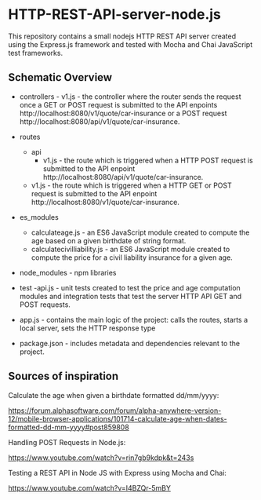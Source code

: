 # HTTP-REST-API-server-node.js

This repository contains a small nodejs HTTP REST API server created using the Express.js framework and tested with Mocha and Chai JavaScript test frameworks.

## Schematic Overview

- controllers
      - v1.js - the controller where the router sends the request once a GET or POST request is submitted to the API enpoints http://localhost:8080/v1/quote/car-insurance or a POST request http://localhost:8080/api/v1/quote/car-insurance.
      
- routes 
     - api
        - v1.js - the route which is triggered when a HTTP POST request is submitted to the API enpoint http://localhost:8080/api/v1/quote/car-insurance.
     - v1.js - the route which is triggered when a HTTP GET or POST request is submitted to the API enpoint http://localhost:8080/v1/quote/car-insurance.
     
- es_modules 
     - calculateage.js - an ES6 JavaScript module created to compute the age based on a given birthdate of string format.
     - calculatecivilliability.js - an ES6 JavaScript module created to compute the price for a civil liability insurance for a given age.
     
- node_modules - npm libraries

- test
     -api.js - unit tests created to test the price and age computation modules and integration tests that test the server HTTP API GET and POST requests.
     
- app.js - contains the main logic of the project: calls the routes, starts a local server, sets the HTTP response type
    
- package.json - includes metadata and dependencies relevant to the project.
    
## Sources of inspiration


Calculate the age when given a birthdate formatted dd/mm/yyyy:

https://forum.alphasoftware.com/forum/alpha-anywhere-version-12/mobile-browser-applications/101714-calculate-age-when-dates-formatted-dd-mm-yyyy#post859808

Handling POST Requests in Node.js:

https://www.youtube.com/watch?v=rin7gb9kdpk&t=243s

Testing a REST API in Node JS with Express using Mocha and Chai:

https://www.youtube.com/watch?v=I4BZQr-5mBY
